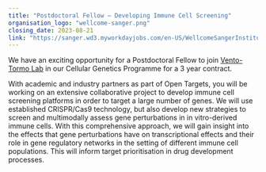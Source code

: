 ```yaml
---
title: "Postdoctoral Fellow — Developing Immune Cell Screening"
organisation_logo: "wellcome-sanger.png"
closing_date: 2023-08-21
link: "https://sanger.wd3.myworkdayjobs.com/en-US/WellcomeSangerInstitute/job/Postdoctoral-Fellow--Developing-Immune-Cell-Screening_JR100588"
---
```

We have an exciting opportunity for a Postdoctoral Fellow to join <a href="https://ventolab.org/">Vento-Tormo Lab</a> in our Cellular Genetics Programme for a 3 year contract.

With academic and industry partners as part of Open Targets, you will be working on an extensive collaborative project to develop immune cell screening platforms in order to target a large number of genes. We will use established CRISPR/Cas9 technology, but also develop new strategies to screen and multimodally assess gene perturbations in in vitro-derived immune cells. With this comprehensive approach, we will gain insight into the effects that gene perturbations have on transcriptional effects and their role in gene regulatory networks in the setting of different immune cell populations. This will inform target prioritisation in drug development processes.
